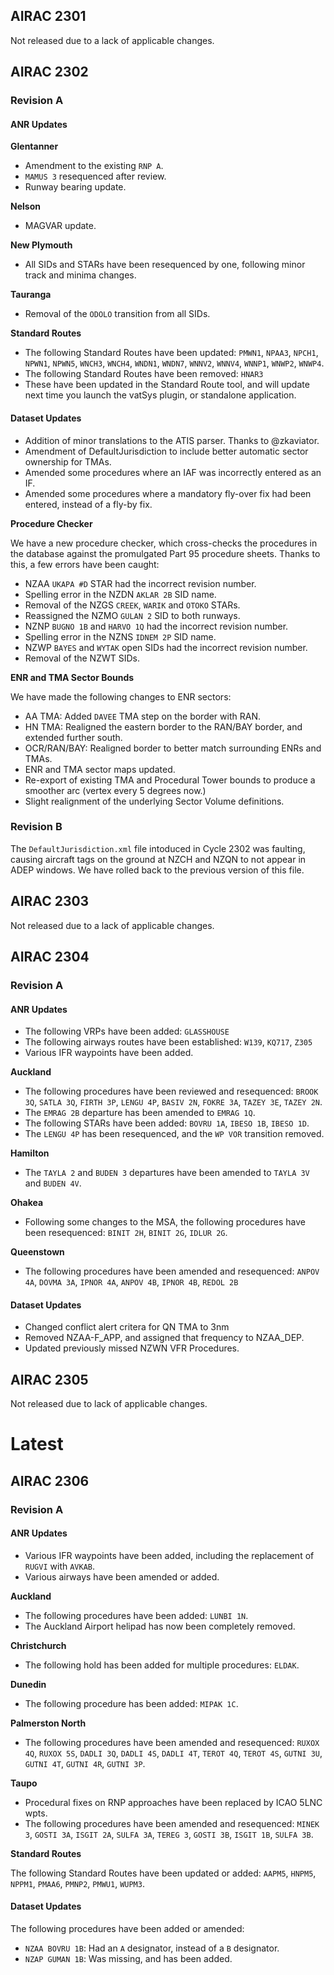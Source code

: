 ## AIRAC 2301

Not released due to a lack of applicable changes.


## AIRAC 2302

### Revision A

#### ANR Updates

**Glentanner**

  -  Amendment to the existing `RNP A`.
  -  `MAMUS 3` resequenced after review.
  -  Runway bearing update.

**Nelson**

  -  MAGVAR update.

**New Plymouth**

  -  All SIDs and STARs have been resequenced by one, following minor track and minima changes.

**Tauranga**

  -  Removal of the `ODOLO` transition from all SIDs.

**Standard Routes**

  - The following Standard Routes have been updated: `PMWN1`, `NPAA3`, `NPCH1`, `NPWN1`, `NPWN5`, `WNCH3`, `WNCH4`, `WNDN1`, `WNDN7`, `WNNV2`, `WNNV4`, `WNNP1`, `WNWP2`, `WNWP4`.
  - The following Standard Routes have been removed: `HNAR3`
  - These have been updated in the Standard Route tool, and will update next time you launch the vatSys plugin, or standalone application.


#### Dataset Updates

  - Addition of minor translations to the ATIS parser. Thanks to @zkaviator.
  - Amendment of DefaultJurisdiction to include better automatic sector ownership for TMAs.
  - Amended some procedures where an IAF was incorrectly entered as an IF. 
  - Amended some procedures where a mandatory fly-over fix had been entered, instead of a fly-by fix.

**Procedure Checker**

We have a new procedure checker, which cross-checks the procedures in the database against the promulgated Part 95 procedure sheets. Thanks to this, a few errors have been caught:

  - NZAA `UKAPA #D` STAR had the incorrect revision number.
  - Spelling error in the NZDN `AKLAR 2B` SID name.
  - Removal of the NZGS `CREEK`, `WARIK` and `OTOKO` STARs.
  - Reassigned the NZMO `GULAN 2` SID to both runways.
  - NZNP `BUGNO 1B` and `HARVO 1Q` had the incorrect revision number.
  - Spelling error in the NZNS `IDNEM 2P` SID name.
  - NZWP `BAYES` and `WYTAK` open SIDs had the incorrect revision number.
  - Removal of the NZWT SIDs.

**ENR and TMA Sector Bounds**

We have made the following changes to ENR sectors:

  - AA TMA: Added `DAVEE` TMA step on the border with RAN.
  - HN TMA: Realigned the eastern border to the RAN/BAY border, and extended further south.
  - OCR/RAN/BAY: Realigned border to better match surrounding ENRs and TMAs.
  - ENR and TMA sector maps updated.
  - Re-export of existing TMA and Procedural Tower bounds to produce a smoother arc (vertex every 5 degrees now.)
  - Slight realignment of the underlying Sector Volume definitions.


### Revision B

The `DefaultJurisdiction.xml` file intoduced in Cycle 2302 was faulting, causing aircraft tags on the ground at NZCH and NZQN to not appear in ADEP windows. We have rolled back to the previous version of this file.


## AIRAC 2303

Not released due to a lack of applicable changes.


## AIRAC 2304

### Revision A

#### ANR Updates

  - The following VRPs have been added: `GLASSHOUSE`
  - The following airways routes have been established: `W139`, `KQ717`, `Z305`
  - Various IFR waypoints have been added.

**Auckland**

  - The following procedures have been reviewed and resequenced: `BROOK 3Q`, `SATLA 3Q`, `FIRTH 3P`, `LENGU 4P`, `BASIV 2N`, `FOKRE 3A`, `TAZEY 3E`, `TAZEY 2N`.
  - The `EMRAG 2B` departure has been amended to `EMRAG 1Q`.
  - The following STARs have been added: `BOVRU 1A`, `IBESO 1B`, `IBESO 1D`.
  - The `LENGU 4P` has been resequenced, and the `WP VOR` transition removed.

**Hamilton**

  - The `TAYLA 2` and `BUDEN 3` departures have been amended to `TAYLA 3V` and `BUDEN 4V`.

**Ohakea**

  - Following some changes to the MSA, the following procedures have been resequenced: `BINIT 2H`, `BINIT 2G`, `IDLUR 2G`.

**Queenstown**

  - The following procedures have been amended and resequenced: `ANPOV 4A`, `DOVMA 3A`, `IPNOR 4A`, `ANPOV 4B`, `IPNOR 4B`, `REDOL 2B`

#### Dataset Updates

  - Changed conflict alert critera for QN TMA to 3nm
  - Removed NZAA-F_APP, and assigned that frequency to NZAA_DEP.
  - Updated previously missed NZWN VFR Procedures.


## AIRAC 2305

Not released due to lack of applicable changes.


# Latest

## AIRAC 2306

### Revision A

#### ANR Updates

  -  Various IFR waypoints have been added, including the replacement of `RUGVI` with `AVKAB`.
  -  Various airways have been amended or added.

**Auckland**

  - The following procedures have been added: `LUNBI 1N`.
  - The Auckland Airport helipad has now been completely removed.

**Christchurch**

  - The following hold has been added for multiple procedures: `ELDAK`.

**Dunedin**

  - The following procedure has been added: `MIPAK 1C`.

**Palmerston North**
  
  - The following procedures have been amended and resequenced: `RUXOX 4Q`, `RUXOX 5S`, `DADLI 3Q`, `DADLI 4S`, `DADLI 4T`, `TEROT 4Q`, `TEROT 4S`, `GUTNI 3U`, `GUTNI 4T`, `GUTNI 4R`, `GUTNI 3P`.

**Taupo**

  - Procedural fixes on RNP approaches have been replaced by ICAO 5LNC wpts.
  - The following procedures have been amended and resequenced: `MINEK 3`, `GOSTI 3A`, `ISGIT 2A`, `SULFA 3A`, `TEREG 3`, `GOSTI 3B`, `ISGIT 1B`, `SULFA 3B`. 

**Standard Routes**

The following Standard Routes have been updated or added: `AAPM5`, `HNPM5`, `NPPM1`, `PMAA6`, `PMNP2`, `PMWU1`, `WUPM3`.

#### Dataset Updates

The following procedures have been added or amended:
  - `NZAA BOVRU 1B`: Had an `A` designator, instead of a `B` designator.
  - `NZAP GUMAN 1B`: Was missing, and has been added.